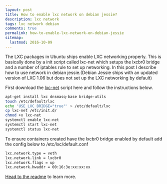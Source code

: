 ```yaml
---
layout: post
title: How to enable lxc network on debian jessie?
description: lxc network
tags: lxc network debian
comments: true
permalink: how-to-enable-lxc-network-on-debian-jessie
sitemap:
  lastmod: 2016-10-09
---
```

The LXC packages in Ubuntu ships enable LXC networking properly. This is basically done by a init script called lxc-net which setups the lxcbr0 bridge and a number of iptables rule to set up networking. In this post I describe how to use network in debian jessie.(Debian Jessie ships with an updated version of LXC 1.06 but does not set up the LXC networking by default)

First download the [lxc-net](http://flockport.com/download/lxc-net) script here and follow the instructions below.

```bash
apt-get install lxc dnsmasq-base bridge-utils
touch /etc/default/lxc
echo 'USE_LXC_BRIDGE="true"' > /etc/default/lxc
cp lxc-net /etc/init.d/
chmod +x lxc-net
systemctl enable lxc-net
systemctl start lxc-net
systemctl status lxc-net
```

To ensure containers created have the lxcbr0 bridge enabled by default add the config below to /etc/lxc/default.conf


```bash
lxc.network.type = veth
lxc.network.link = lxcbr0
lxc.network.flags = up
lxc.network.hwaddr = 00:16:3e:xx:xx:xx
```
[Head to the readme](http://stackoverflow.com/questions/16222738/how-do-i-install-ruby-2-0-0-correctly-on-ubuntu-12-04) to learn more.

